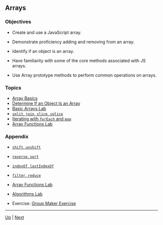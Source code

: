## Arrays

### Objectives
* Create and use a JavaScript array.

* Demonstrate proficiency adding and removing from an array.

* Identify if an object is an array.

* Have familiarity with some of the core methods associated with JS arrays.

* Use Array prototype methods to perform common operations on arrays.

### Topics
*  [Array Basics](arrayBasics.md) 
*  [Determine If an Object Is an Array](isItAnArray.md) 
*  [Basic Arrays Lab](basicArrays-labs.md) 
*  [`split`, `join`, `slice`, `splice`](splitJoinSliceSplice.md) 
*  [Iterating with `forEach` and `map`](forEachMap.md) 
*  [Array Functions Lab](arrayMethods-labs.md) 

### Appendix

*  [`shift`, `unshift`](shiftUnshift.md) 
*  [`reverse`, `sort`](reverseSort.md) 
*  [`indexOf`, `lastIndexOf`](indexOfLastIndexOf.md) 
*  [`filter`, `reduce`](filterReduce.md) 
*  [Array Functions Lab](moreArrayMethods-labs.md) 
*  [Algorithms Lab](algorithms-labs.md) 


* Exercise:  [Group Maker Exercise](resources/labs/groupMaker/README.md) 

<hr>

[Up](../README.md) | [Next](arrayBasics.md)
